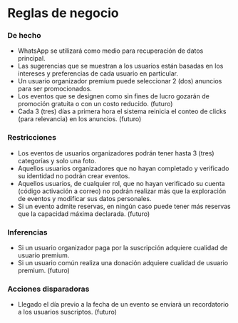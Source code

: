 # Reglas de negocio

### De hecho

-   WhatsApp se utilizará como medio para recuperación de datos principal.
-   Las sugerencias que se muestran a los usuarios están basadas en los intereses y preferencias de cada usuario en
    particular.
-   Un usuario organizador premium puede seleccionar 2 (dos) anuncios para ser promocionados.
-   Los eventos que se designen como sin fines de lucro gozarán de promoción gratuita o con un costo reducido. (futuro)
-   Cada 3 (tres) días a primera hora el sistema reinicia el conteo de clicks (para relevancia) en los anuncios. (futuro)

### Restricciones

-   Los eventos de usuarios organizadores podrán tener hasta 3 (tres) categorías y solo una foto.
-   Aquellos usuarios organizadores que no hayan completado y verificado su identidad no podrán crear eventos.
-   Aquellos usuarios, de cualquier rol, que no hayan verificado su cuenta (código activación a correo) no podrán realizar más que la exploración de eventos y modificar sus datos personales.
-   Si un evento admite reservas, en ningún caso puede tener más reservas que la capacidad máxima declarada. (futuro)

### Inferencias

-   Si un usuario organizador paga por la suscripción adquiere cualidad de usuario premium.
-   Si un usuario común realiza una donación adquiere cualidad de usuario premium. (futuro)

### Acciones disparadoras

-   Llegado el día previo a la fecha de un evento se enviará un recordatorio a los usuarios suscriptos. (futuro)
